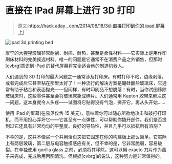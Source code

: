 # 直接在 IPad 屏幕上进行 3D 打印

> 原文:[https://hack aday . com/2014/06/18/3d-直接打印到你的 ipad 屏幕上/](https://hackaday.com/2014/06/18/3d-printing-directly-onto-your-ipad-screen/)

![ipad 3d printing bed](../Images/4839fe6bafde3ccaaf2df7496d6333f9.png)

康宁的大猩猩玻璃非常耐刮、耐摔、耐热，甚至是柔性材料——它实际上是用作印刷床材料的完美候选材料。唯一的问题是它通常不在消费产品之外销售，但那时[cvbrg]意识到 iPad 的替代屏幕将完全适合他的制造机器人。

人们遇到的 3D 打印的最大问题之一通常涉及打印床。有时打印不粘，边缘剥落，或者完成后它甚至粘在那里太好了！一种流行的解决方案是硼硅酸盐玻璃床，它通常有助于粘合和表面抛光——但同样，有时印刷品不想脱落！有时，当你试图移除玻璃床时，这些零件甚至会将玻璃床撕成碎片。人们通常用 Kapton 胶带来解决这一问题，这本身就令人头疼——试图将它贴得没有气泡，撕开它，再从头开始……

使用 iPad 的屏幕(在易贝仅售 15 美元)，意味着你可以随心所欲地攻击和敲打打印机，而不用担心弄坏它——它甚至有一点弹性，可以帮助你撬开部件。我们是否提到过它还具有非常均匀的平整度、良好的导热性，并且几乎可以抵抗所有溶剂？

不幸的是，这并不像买一个并用活页夹把它固定在你的构建板上那么简单。它实际上有两层玻璃，第二层与电容触摸感应有关，但不幸的是，它非常脆弱，容易破裂。在单独使用 gorilla glass 之前，必须将其移除。这可以用 exacto 刀片作为凿子来完成，完成后用丙酮清洗。但根据[cvbrg]的说法，这种努力是非常值得的。